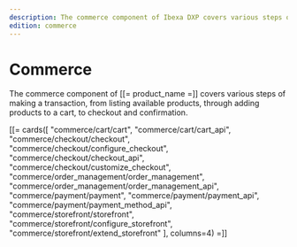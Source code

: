 ```yaml
---
description: The commerce component of Ibexa DXP covers various steps of making a transaction from listing available products, through adding products to a cart, to checkout and confirmation.
edition: commerce
---
```


# Commerce

The commerce component of [[= product_name =]] covers various steps of making a transaction,
from listing available products, through adding products to a cart, to checkout and confirmation.

[[= cards([
"commerce/cart/cart",
"commerce/cart/cart_api",
"commerce/checkout/checkout",
"commerce/checkout/configure_checkout",
"commerce/checkout/checkout_api",
"commerce/checkout/customize_checkout",
"commerce/order_management/order_management",
"commerce/order_management/order_management_api",
"commerce/payment/payment",
"commerce/payment/payment_api",
"commerce/payment/payment_method_api",
"commerce/storefront/storefront",
"commerce/storefront/configure_storefront",
"commerce/storefront/extend_storefront"
], columns=4) =]]
